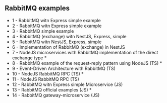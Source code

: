 ## RabbitMQ examples

- 1 - RabbitMQ witn Express simple example
- 2 - RabbitMQ witn Express simple example
- 3 - RabbitMQ simple example
- 4 - RabbitMQ (exchange) witn NestJS, Express, simple
- 5 - RabbitMQ witn NestJS, Express, simple
- 6 - Implementation of RabbitMQ (exchange) in NestJS
- 7 - NodeJS microservices with RabbitMQ implementation of the direct exchange type \*
- 8 - RabbitMQ example of the request-reply pattern using NodeJS (TS) \*
- 9 - Event-Driven Architecture with RabbitMQ (TS)
- 10 - NodeJS RabbitMQ RPC (TS) \*
- 11 - NodeJS RabbitMQ RPC (TS)
- 12 - RabbitMQ witn Express simple Microservice (JS)
- 13 - RabbitMQ official examples (JS) \*
- 14 - RabbitMQ gateway-microservice (JS)
